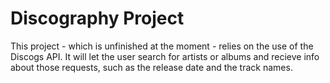 # Discography Project
This project - which is unfinished at the moment - relies on the use of the
Discogs API. It will let the user search for artists or albums and recieve
info about those requests, such as the release date and the track names.